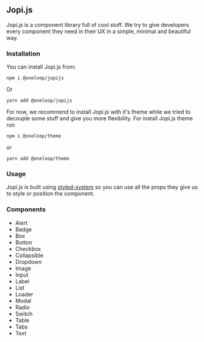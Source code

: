 ## Jopi.js

Jopi.js is a component library full of cool stuff.
We try to give developers every component they need in their UX in a simple, minimal and beautiful way.

### Installation

You can install Jopi.js from:

`npm i @oneloop/jopijs`

Or

`yarn add @oneloop/jopijs`

For now, we recommend to install Jopi.js with it's theme while we tried to decouple some stuff and give you more flexibility.
For install Jopi.js theme run

`npm i @oneloop/theme`

or

`yarn add @oneloop/theme`

### Usage

Jopi.js is built using [styled-system](https://styled-system.com/) so you can use all the props they give us to style or position the component.

### Components

- Alert
- Badge
- Box
- Button
- Checkbox
- Collapsible
- Dropdown
- Image
- Input
- Label
- List
- Loader
- Modal
- Radio
- Switch
- Table
- Tabs
- Text
